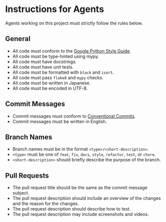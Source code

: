 # Instructions for Agents

Agents working on this project must strictly follow the rules below.

## General

*   All code must conform to the [Google Python Style Guide](https://google.github.io/styleguide/pyguide.html).
*   All code must be type-hinted using mypy.
*   All code must have docstrings.
*   All code must have unit tests.
*   All code must be formatted with `black` and `isort`.
*   All code must pass `flake8` and `mypy` checks.
*   All code must be written in Japanese.
*   All code must be encoded in UTF-8.

## Commit Messages

*   Commit messages must conform to [Conventional Commits](https://www.conventionalcommits.org/en/v1.0.0/).
*   Commit messages must be written in English.

## Branch Names

*   Branch names must be in the format `<type>/<short-description>`.
*   `<type>` must be one of `feat`, `fix`, `docs`, `style`, `refactor`, `test`, or `chore`.
*   `<short-description>` should briefly describe the purpose of the branch.

## Pull Requests

*   The pull request title should be the same as the commit message subject.
*   The pull request description should include an overview of the changes and the reason for the changes.
*   The pull request description should describe how to test.
*   The pull request description may include screenshots and videos.
